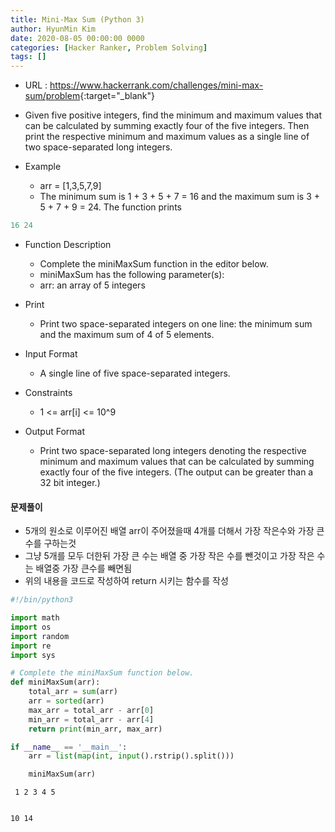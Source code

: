 ```yaml
---
title: Mini-Max Sum (Python 3)
author: HyunMin Kim
date: 2020-08-05 00:00:00 0000
categories: [Hacker Ranker, Problem Solving]
tags: []
---
```


- URL : <https://www.hackerrank.com/challenges/mini-max-sum/problem>{:target="_blank"}

- Given five positive integers, find the minimum and maximum values that can be calculated by summing exactly four of the five integers. Then print the respective minimum and maximum values as a single line of two space-separated long integers.

- Example
    - arr = [1,3,5,7,9]
    - The minimum sum is 1 + 3 + 5 + 7 = 16  and the maximum sum is 3 + 5 + 7 + 9 = 24. The function prints
```python
16 24
```

- Function Description
    - Complete the miniMaxSum function in the editor below.
    - miniMaxSum has the following parameter(s):
    - arr: an array of 5 integers
    
- Print
    - Print two space-separated integers on one line: the minimum sum and the maximum sum of 4 of 5 elements.

- Input Format
    - A single line of five space-separated integers.

- Constraints
    - 1 <= arr[i] <= 10^9

- Output Format
    - Print two space-separated long integers denoting the respective minimum and maximum values that can be calculated by summing exactly four of the five integers. (The output can be greater than a 32 bit integer.)

#### 문제풀이
- 5개의 원소로 이루어진 배열 arr이 주어졌을때 4개를 더해서 가장 작은수와 가장 큰수를 구하는것
- 그냥 5개를 모두 더한뒤 가장 큰 수는 배열 중 가장 작은 수를 뺀것이고 가장 작은 수는 배열중 가장 큰수를 빼면됨
- 위의 내용을 코드로 작성하여 return 시키는 함수를 작성


```python
#!/bin/python3

import math
import os
import random
import re
import sys

# Complete the miniMaxSum function below.
def miniMaxSum(arr):
    total_arr = sum(arr)
    arr = sorted(arr)
    max_arr = total_arr - arr[0]
    min_arr = total_arr - arr[4]
    return print(min_arr, max_arr)

if __name__ == '__main__':
    arr = list(map(int, input().rstrip().split()))

    miniMaxSum(arr)
```

     1 2 3 4 5


    10 14